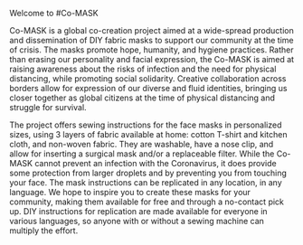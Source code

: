 Welcome to #Co-MASK

Co-MASK is a global co-creation project aimed at a wide-spread production and dissemination of DIY fabric masks to support our community at the time of crisis. The masks promote hope, humanity, and hygiene practices. Rather than erasing our personality and facial expression, the Co-MASK is aimed at raising awareness about the risks of infection and the need for physical distancing, while promoting social solidarity. Creative collaboration across borders allow for expression of our diverse and fluid identities, bringing us closer together as global citizens at the time of physical distancing and struggle for survival. 

The project offers sewing instructions for the face masks in personalized sizes, using 3 layers of fabric available at home: cotton T-shirt and kitchen cloth, and non-woven fabric. They are washable, have a nose clip, and allow for inserting a surgical mask and/or a replaceable filter. While the Co-MASK cannot prevent an infection with the Coronavirus, it does provide some protection from larger droplets and by preventing you from touching your face. The mask instructions can be replicated in any location, in any language. We hope to inspire you to create these masks for your community, making them available for free and through a no-contact pick up. DIY instructions for replication are made available for everyone in various languages, so anyone with or without a sewing machine can multiply the effort.
